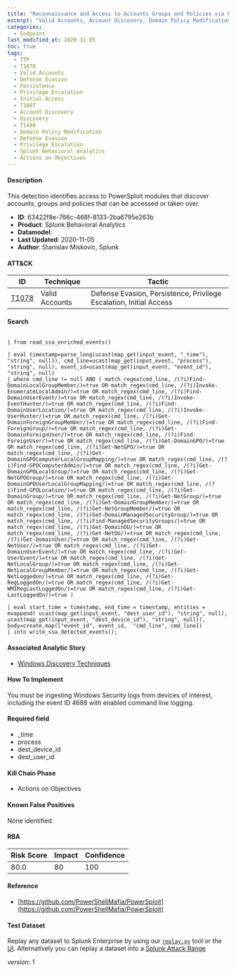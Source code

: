 ```yaml
---
title: "Reconnaissance and Access to Accounts Groups and Policies via PowerSploit modules"
excerpt: "Valid Accounts, Account Discovery, Domain Policy Modification"
categories:
  - Endpoint
last_modified_at: 2020-11-05
toc: true
tags:
  - TTP
  - T1078
  - Valid Accounts
  - Defense Evasion
  - Persistence
  - Privilege Escalation
  - Initial Access
  - T1087
  - Account Discovery
  - Discovery
  - T1484
  - Domain Policy Modification
  - Defense Evasion
  - Privilege Escalation
  - Splunk Behavioral Analytics
  - Actions on Objectives
---
```




#### Description

This detection identifies access to PowerSploit modules that discover accounts, groups and policies that can be accessed or taken over.

- **ID**: 63422f8e-766c-468f-8133-2ba6795e263b
- **Product**: Splunk Behavioral Analytics
- **Datamodel**: 
- **Last Updated**: 2020-11-05
- **Author**: Stanislav Miskovic, Splunk


#### ATT&CK

| ID          | Technique   | Tactic       |
| ----------- | ----------- |--------------|
| [T1078](https://attack.mitre.org/techniques/T1078/) | Valid Accounts | Defense Evasion, Persistence, Privilege Escalation, Initial Access || [T1087](https://attack.mitre.org/techniques/T1087/) | Account Discovery | Discovery || [T1484](https://attack.mitre.org/techniques/T1484/) | Domain Policy Modification | Defense Evasion, Privilege Escalation |


#### Search

```

| from read_ssa_enriched_events()

| eval timestamp=parse_long(ucast(map_get(input_event, "_time"), "string", null)), cmd_line=ucast(map_get(input_event, "process"), "string", null), event_id=ucast(map_get(input_event, "event_id"), "string", null) 
| where cmd_line != null AND ( match_regex(cmd_line, /(?i)Find-DomainLocalGroupMember/)=true OR match_regex(cmd_line, /(?i)Invoke-EnumerateLocalAdmin/)=true OR match_regex(cmd_line, /(?i)Find-DomainUserEvent/)=true OR match_regex(cmd_line, /(?i)Invoke-EventHunter/)=true OR match_regex(cmd_line, /(?i)Find-DomainUserLocation/)=true OR match_regex(cmd_line, /(?i)Invoke-UserHunter/)=true OR match_regex(cmd_line, /(?i)Get-DomainForeignGroupMember/)=true OR match_regex(cmd_line, /(?i)Find-ForeignGroup/)=true OR match_regex(cmd_line, /(?i)Get-DomainForeignUser/)=true OR match_regex(cmd_line, /(?i)Find-ForeignUser/)=true OR match_regex(cmd_line, /(?i)Get-DomainGPO/)=true OR match_regex(cmd_line, /(?i)Get-NetGPO/)=true OR match_regex(cmd_line, /(?i)Get-DomainGPOComputerLocalGroupMapping/)=true OR match_regex(cmd_line, /(?i)Find-GPOComputerAdmin/)=true OR match_regex(cmd_line, /(?i)Get-DomainGPOLocalGroup/)=true OR match_regex(cmd_line, /(?i)Get-NetGPOGroup/)=true OR match_regex(cmd_line, /(?i)Get-DomainGPOUserLocalGroupMapping/)=true OR match_regex(cmd_line, /(?i)Find-GPOLocation/)=true OR match_regex(cmd_line, /(?i)Get-DomainGroup/)=true OR match_regex(cmd_line, /(?i)Get-NetGroup/)=true OR match_regex(cmd_line, /(?i)Get-DomainGroupMember/)=true OR match_regex(cmd_line, /(?i)Get-NetGroupMember/)=true OR match_regex(cmd_line, /(?i)Get-DomainManagedSecurityGroup/)=true OR match_regex(cmd_line, /(?i)Find-ManagedSecurityGroups/)=true OR match_regex(cmd_line, /(?i)Get-DomainOU/)=true OR match_regex(cmd_line, /(?i)Get-NetOU/)=true OR match_regex(cmd_line, /(?i)Get-DomainUser/)=true OR match_regex(cmd_line, /(?i)Get-NetUser/)=true OR match_regex(cmd_line, /(?i)Get-DomainUserEvent/)=true OR match_regex(cmd_line, /(?i)Get-UserEvent/)=true OR match_regex(cmd_line, /(?i)Get-NetLocalGroup/)=true OR match_regex(cmd_line, /(?i)Get-NetLocalGroupMember/)=true OR match_regex(cmd_line, /(?i)Get-NetLoggedon/)=true OR match_regex(cmd_line, /(?i)Get-RegLoggedOn/)=true OR match_regex(cmd_line, /(?i)Get-WMIRegLastLoggedOn/)=true OR match_regex(cmd_line, /(?i)Get-LastLoggedOn/)=true )

| eval start_time = timestamp, end_time = timestamp, entities = mvappend( ucast(map_get(input_event, "dest_user_id"), "string", null), ucast(map_get(input_event, "dest_device_id"), "string", null)), body=create_map(["event_id", event_id,  "cmd_line", cmd_line]) 
| into write_ssa_detected_events();
```

#### Associated Analytic Story
* [Windows Discovery Techniques](/stories/windows_discovery_techniques)


#### How To Implement
You must be ingesting Windows Security logs from devices of interest, including the event ID 4688 with enabled command line logging.

#### Required field
* _time
* process
* dest_device_id
* dest_user_id


#### Kill Chain Phase
* Actions on Objectives


#### Known False Positives
None identified.



#### RBA

| Risk Score  | Impact      | Confidence   |
| ----------- | ----------- |--------------|
| 80.0 | 80 | 100 |



#### Reference

* [https://github.com/PowerShellMafia/PowerSploit](https://github.com/PowerShellMafia/PowerSploit)



#### Test Dataset
Replay any dataset to Splunk Enterprise by using our [`replay.py`](https://github.com/splunk/attack_data#using-replaypy) tool or the [UI](https://github.com/splunk/attack_data#using-ui).
Alternatively you can replay a dataset into a [Splunk Attack Range](https://github.com/splunk/attack_range#replay-dumps-into-attack-range-splunk-server)



_version_: 1